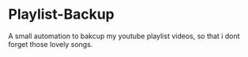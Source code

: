 # Playlist-Backup
A small automation to bakcup my youtube playlist videos, so that i dont forget those lovely songs.
